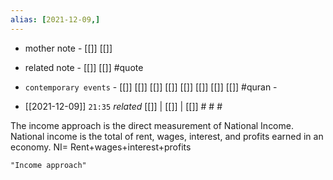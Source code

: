 ```yaml
---
alias: [2021-12-09,]
---
```

- mother note - [[]] [[]]
- related note - [[]] [[]] #quote 
- `contemporary events` - [[]] [[]] [[]] [[]] [[]] [[]] [[]] [[]] #quran -

- [[2021-12-09]]  `21:35` _related_ [[]] | [[]] | [[]] # # #

The income approach is the direct measurement of National Income.
National income is the total of rent, wages, interest, and profits earned in an economy.
NI= Rent+wages+interest+profits

```query
"Income approach"
```